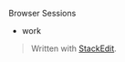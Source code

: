 Browser Sessions
* work

> Written with [StackEdit](https://stackedit.io/).
<!--stackedit_data:
eyJoaXN0b3J5IjpbMTY3NzUwODU2XX0=
-->